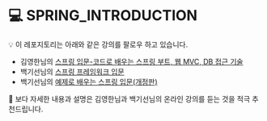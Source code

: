 # 💻 SPRING_INTRODUCTION

💡 이 레포지토리는 아래와 같은 강의를 팔로우 하고 있습니다.     
    
* 김영한님의 [스프링 입문-코드로 배우는 스프링 부트, 웹 MVC, DB 접근 기술](https://www.inflearn.com/course/%EC%8A%A4%ED%94%84%EB%A7%81-%EC%9E%85%EB%AC%B8-%EC%8A%A4%ED%94%84%EB%A7%81%EB%B6%80%ED%8A%B8/dashboard)
* 백기선님의 [스프링 프레임워크 입문](https://www.inflearn.com/course/spring/dashboard)    
* 백기선님의 [예제로 배우는 스프링 입문(개정판)](https://www.inflearn.com/course/spring_revised_edition/dashboard)   
   
🔌 보다 자세한 내용과 설명은 김영한님과 백기선님의 온라인 강의를 듣는 것을 적극 추천드립니다.         


